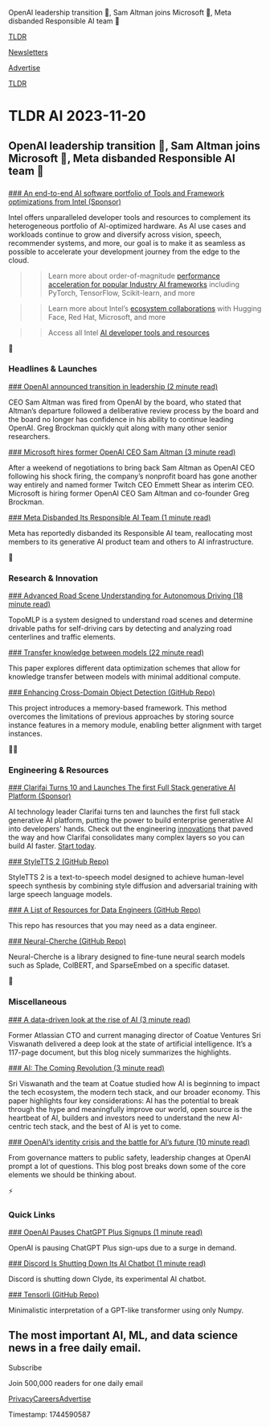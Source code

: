 OpenAI leadership transition 🤖, Sam Altman joins Microsoft 🤝, Meta disbanded Responsible AI team 🚪

[TLDR](/)

[Newsletters](/newsletters)

[Advertise](https://advertise.tldr.tech/)

[TLDR](/)

# TLDR AI 2023-11-20

## OpenAI leadership transition 🤖, Sam Altman joins Microsoft 🤝, Meta disbanded Responsible AI team 🚪

### 

[### An end-to-end AI software portfolio of Tools and Framework optimizations from Intel (Sponsor)](https://na01.safelinks.protection.outlook.com/?url=https%3A%2F%2Fwww.intel.com%2Fcontent%2Fwww%2Fus%2Fen%2Fdeveloper%2Ftopic-technology%2Fartificial-intelligence%2Foverview.html&amp;data=05%7C01%7C%7Ca0287ddce6e4492ca1f508dbe544ddaf%7C84df9e7fe9f640afb435aaaaaaaaaaaa%7C1%7C0%7C638355856201383759%7CUnknown%7CTWFpbGZsb3d8eyJWIjoiMC4wLjAwMDAiLCJQIjoiV2luMzIiLCJBTiI6Ik1haWwiLCJXVCI6Mn0%3D%7C3000%7C%7C%7C&amp;sdata=ySLzgogKRjjIe2gzSbPJETUihJ078M9BC9yWiOwVgEo%3D&amp;reserved=0&amp;utm_source=tldrai)

Intel offers unparalleled developer tools and resources to complement its heterogeneous portfolio of AI-optimized hardware. As AI use cases and workloads continue to grow and diversify across vision, speech, recommender systems, and more, our goal is to make it as seamless as possible to accelerate your development journey from the edge to the cloud.

>> Learn more about order-of-magnitude [performance acceleration for popular Industry AI frameworks](https://www.intel.com/content/www/us/en/developer/tools/frameworks/overview.html?cid=em&source=partner_newsl_ih&campid=ww_q4_1ai&content=prod-info_ai-seg#gs.0ygwy2) including PyTorch, TensorFlow, Scikit-learn, and more

>> Learn more about Intel’s [ecosystem collaborations](https://www.intel.com/content/www/us/en/developer/ecosystem/overview.html?cid=em&source=partner_newsl_ih&campid=ww_q4_1ai&content=prod-info_ai-seg) with Hugging Face, Red Hat, Microsoft, and more

>> Access all Intel [AI developer tools and resources](https://www.intel.com/content/www/us/en/developer/topic-technology/artificial-intelligence/overview.html?cid=diad&source=partner_newsl_ih&campid=ww_q4_1ai&content=prod-info_ai-seg)

🚀

### Headlines & Launches

[### OpenAI announced transition in leadership (2 minute read)](https://openai.com/blog/openai-announces-leadership-transition?utm_source=tldrai)

CEO Sam Altman was fired from OpenAI by the board, who stated that Altman’s departure followed a deliberative review process by the board and the board no longer has confidence in his ability to continue leading OpenAI. Greg Brockman quickly quit along with many other senior researchers.

[### Microsoft hires former OpenAI CEO Sam Altman (3 minute read)](https://www.theverge.com/2023/11/20/23968829/microsoft-hires-sam-altman-greg-brockman-employees-openai?utm_source=tldrai)

After a weekend of negotiations to bring back Sam Altman as OpenAI CEO following his shock firing, the company’s nonprofit board has gone another way entirely and named former Twitch CEO Emmett Shear as interim CEO. Microsoft is hiring former OpenAI CEO Sam Altman and co-founder Greg Brockman.

[### Meta Disbanded Its Responsible AI Team (1 minute read)](https://www.theverge.com/2023/11/18/23966980/meta-disbanded-responsible-ai-team-artificial-intelligence?utm_source=tldrai)

Meta has reportedly disbanded its Responsible AI team, reallocating most members to its generative AI product team and others to AI infrastructure.

🧠

### Research & Innovation

[### Advanced Road Scene Understanding for Autonomous Driving (18 minute read)](https://arxiv.org/abs/2310.06753v1?utm_source=tldrai)

TopoMLP is a system designed to understand road scenes and determine drivable paths for self-driving cars by detecting and analyzing road centerlines and traffic elements.

[### Transfer knowledge between models (22 minute read)](https://arxiv.org/abs/2310.17653?utm_source=tldrai)

This paper explores different data optimization schemes that allow for knowledge transfer between models with minimal additional compute.

[### Enhancing Cross-Domain Object Detection (GitHub Repo)](https://github.com/hitachi-rd-cv/MILA?utm_source=tldrai)

This project introduces a memory-based framework. This method overcomes the limitations of previous approaches by storing source instance features in a memory module, enabling better alignment with target instances.

👨‍💻

### Engineering & Resources

[### Clarifai Turns 10 and Launches The first Full Stack generative AI Platform (Sponsor)](https://www.clarifai.com/?utm_source=tldrai)

AI technology leader Clarifai turns ten and launches the first full stack generative AI platform, putting the power to build enterprise generative AI into developers' hands. Check out the engineering [innovations](https://www.clarifai.com/press-release/a-decade-of-building-the-full-stack-ai-platform) that paved the way and how Clarifai consolidates many complex layers so you can build AI faster. [Start today](https://www.clarifai.com/).

[### StyleTTS 2 (GitHub Repo)](https://github.com/yl4579/StyleTTS2?utm_source=tldrai)

StyleTTS 2 is a text-to-speech model designed to achieve human-level speech synthesis by combining style diffusion and adversarial training with large speech language models.

[### A List of Resources for Data Engineers (GitHub Repo)](https://github.com/DataEngineer-io/data-engineer-handbook?utm_source=tldrai)

This repo has resources that you may need as a data engineer.

[### Neural-Cherche (GitHub Repo)](https://github.com/raphaelsty/neural-cherche?utm_source=tldrai)

Neural-Cherche is a library designed to fine-tune neural search models such as Splade, ColBERT, and SparseEmbed on a specific dataset.

🎁

### Miscellaneous

[### A data-driven look at the rise of AI (3 minute read)](https://www.newcomer.co/p/a-data-driven-look-at-the-rise-of?utm_source=tldrai)

Former Atlassian CTO and current managing director of Coatue Ventures Sri Viswanath delivered a deep look at the state of artificial intelligence. It’s a 117-page document, but this blog nicely summarizes the highlights.

[### AI: The Coming Revolution (3 minute read)](https://www.coatue.com/blog/perspective/ai-the-coming-revolution-2023?utm_source=tldrai)

Sri Viswanath and the team at Coatue studied how AI is beginning to impact the tech ecosystem, the modern tech stack, and our broader economy. This paper highlights four key considerations: AI has the potential to break through the hype and meaningfully improve our world, open source is the heartbeat of AI, builders and investors need to understand the new AI-centric tech stack, and the best of AI is yet to come.

[### OpenAI’s identity crisis and the battle for AI’s future (10 minute read)](https://www.exponentialview.co/p/openais-identity-crisis-and-the-battle?utm_source=tldrai)

From governance matters to public safety, leadership changes at OpenAI prompt a lot of questions. This blog post breaks down some of the core elements we should be thinking about.

⚡️

### Quick Links

[### OpenAI Pauses ChatGPT Plus Signups (1 minute read)](https://qz.com/openai-has-put-chatgpt-plus-sign-ups-on-pause-1851025002?utm_source=tldrai)

OpenAI is pausing ChatGPT Plus sign-ups due to a surge in demand.

[### Discord Is Shutting Down Its AI Chatbot (1 minute read)](https://www.theverge.com/2023/11/17/23965185/discord-is-shutting-down-its-ai-chatbot-clyde?utm_source=tldrai)

Discord is shutting down Clyde, its experimental AI chatbot.

[### Tensorli (GitHub Repo)](https://github.com/joennlae/tensorli?utm_source=tldrai)

Minimalistic interpretation of a GPT-like transformer using only Numpy.

## The most important AI, ML, and data science news in a free daily email.

Subscribe

Join 500,000 readers for one daily email

[Privacy](/privacy)[Careers](https://jobs.ashbyhq.com/tldr.tech)[Advertise](/ai/advertise)

Timestamp: 1744590587